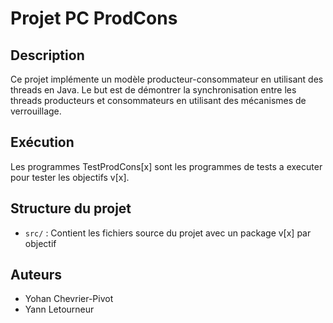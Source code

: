 # Projet PC ProdCons

## Description
Ce projet implémente un modèle producteur-consommateur en utilisant des threads en Java. Le but est de démontrer la synchronisation entre les threads producteurs et consommateurs en utilisant des mécanismes de verrouillage.

## Exécution
Les programmes TestProdCons[x] sont les programmes de tests a executer pour tester les objectifs v[x].

## Structure du projet
- `src/` : Contient les fichiers source du projet avec un package v[x] par objectif


## Auteurs
- Yohan Chevrier-Pivot
- Yann Letourneur
